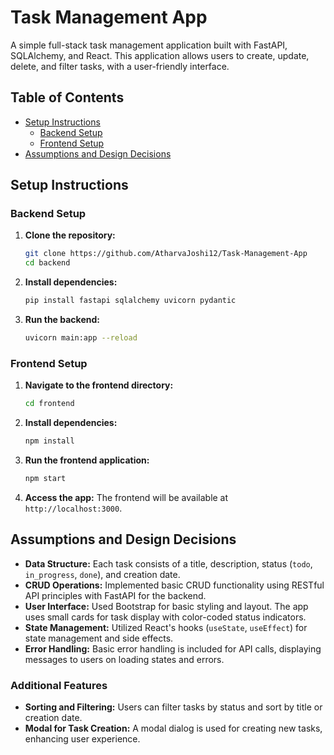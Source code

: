 # Task Management App

A simple full-stack task management application built with FastAPI, SQLAlchemy, and React. This application allows users to create, update, delete, and filter tasks, with a user-friendly interface.

## Table of Contents

- [Setup Instructions](#setup-instructions)
  - [Backend Setup](#backend-setup)
  - [Frontend Setup](#frontend-setup)
- [Assumptions and Design Decisions](#assumptions-and-design-decisions)

## Setup Instructions

### Backend Setup

1. **Clone the repository:**
   ```bash
   git clone https://github.com/AtharvaJoshi12/Task-Management-App
   cd backend
   ```

2. **Install dependencies:**

   ```bash
   pip install fastapi sqlalchemy uvicorn pydantic
   ```

3. **Run the backend:**
   ```bash
   uvicorn main:app --reload
   ```


### Frontend Setup

1. **Navigate to the frontend directory:**

   ```bash
   cd frontend
   ```

2. **Install dependencies:**

   ```bash
   npm install
   ```

3. **Run the frontend application:**

   ```bash
   npm start
   ```

4. **Access the app:**
   The frontend will be available at `http://localhost:3000`.

## Assumptions and Design Decisions

- **Data Structure:** Each task consists of a title, description, status (`todo`, `in_progress`, `done`), and creation date.
- **CRUD Operations:** Implemented basic CRUD functionality using RESTful API principles with FastAPI for the backend.
- **User Interface:** Used Bootstrap for basic styling and layout. The app uses small cards for task display with color-coded status indicators.
- **State Management:** Utilized React's hooks (`useState`, `useEffect`) for state management and side effects.
- **Error Handling:** Basic error handling is included for API calls, displaying messages to users on loading states and errors.

### Additional Features

- **Sorting and Filtering:** Users can filter tasks by status and sort by title or creation date.
- **Modal for Task Creation:** A modal dialog is used for creating new tasks, enhancing user experience.
